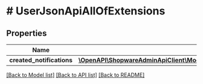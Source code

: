 # # UserJsonApiAllOfExtensions

## Properties

Name | Type | Description | Notes
------------ | ------------- | ------------- | -------------
**created_notifications** | [**\OpenAPI\ShopwareAdminApiClient\Model\UserJsonApiAllOfExtensionsCreatedNotifications**](UserJsonApiAllOfExtensionsCreatedNotifications.md) |  | [optional]

[[Back to Model list]](../../README.md#models) [[Back to API list]](../../README.md#endpoints) [[Back to README]](../../README.md)
